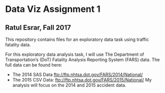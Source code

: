# Data Viz Assignment 1
## Ratul Esrar, Fall 2017

This repository contains files for an exploratory data task using traffic fatality data. 

For this exploratory data analysis task, I will use The Department of Transportation’s (DoT) Fatality
Analysis Reporting System (FARS) data. The full data can be found here:
- The 2014 SAS Data ftp://ftp.nhtsa.dot.gov/FARS/2014/National/
- The 2015 CSV Data: ftp://ftp.nhtsa.dot.gov/FARS/2015/National/
My analysis will focus on the 2014 and 2015 accident data. 

